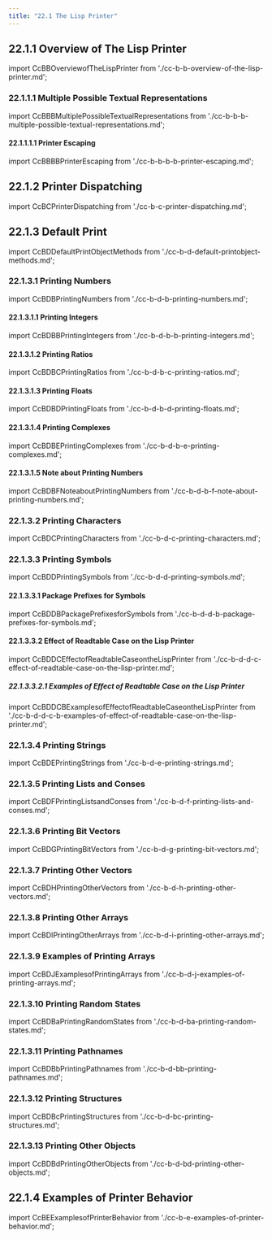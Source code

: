```yaml
---
title: "22.1 The Lisp Printer"
---
```


## 22.1.1 Overview of The Lisp Printer

import CcBBOverviewofTheLispPrinter from './cc-b-b-overview-of-the-lisp-printer.md';
<CcBBOverviewofTheLispPrinter />
### 22.1.1.1 Multiple Possible Textual Representations

import CcBBBMultiplePossibleTextualRepresentations from './cc-b-b-b-multiple-possible-textual-representations.md';
<CcBBBMultiplePossibleTextualRepresentations />
#### 22.1.1.1.1 Printer Escaping

import CcBBBBPrinterEscaping from './cc-b-b-b-b-printer-escaping.md';
<CcBBBBPrinterEscaping />
## 22.1.2 Printer Dispatching

import CcBCPrinterDispatching from './cc-b-c-printer-dispatching.md';
<CcBCPrinterDispatching />
## 22.1.3 Default Print

import CcBDDefaultPrintObjectMethods from './cc-b-d-default-printobject-methods.md';
<CcBDDefaultPrintObjectMethods />
### 22.1.3.1 Printing Numbers

import CcBDBPrintingNumbers from './cc-b-d-b-printing-numbers.md';
<CcBDBPrintingNumbers />
#### 22.1.3.1.1 Printing Integers

import CcBDBBPrintingIntegers from './cc-b-d-b-b-printing-integers.md';
<CcBDBBPrintingIntegers />
#### 22.1.3.1.2 Printing Ratios

import CcBDBCPrintingRatios from './cc-b-d-b-c-printing-ratios.md';
<CcBDBCPrintingRatios />
#### 22.1.3.1.3 Printing Floats

import CcBDBDPrintingFloats from './cc-b-d-b-d-printing-floats.md';
<CcBDBDPrintingFloats />
#### 22.1.3.1.4 Printing Complexes

import CcBDBEPrintingComplexes from './cc-b-d-b-e-printing-complexes.md';
<CcBDBEPrintingComplexes />
#### 22.1.3.1.5 Note about Printing Numbers

import CcBDBFNoteaboutPrintingNumbers from './cc-b-d-b-f-note-about-printing-numbers.md';
<CcBDBFNoteaboutPrintingNumbers />
### 22.1.3.2 Printing Characters

import CcBDCPrintingCharacters from './cc-b-d-c-printing-characters.md';
<CcBDCPrintingCharacters />
### 22.1.3.3 Printing Symbols

import CcBDDPrintingSymbols from './cc-b-d-d-printing-symbols.md';
<CcBDDPrintingSymbols />
#### 22.1.3.3.1 Package Prefixes for Symbols

import CcBDDBPackagePrefixesforSymbols from './cc-b-d-d-b-package-prefixes-for-symbols.md';
<CcBDDBPackagePrefixesforSymbols />
#### 22.1.3.3.2 Effect of Readtable Case on the Lisp Printer

import CcBDDCEffectofReadtableCaseontheLispPrinter from './cc-b-d-d-c-effect-of-readtable-case-on-the-lisp-printer.md';
<CcBDDCEffectofReadtableCaseontheLispPrinter />
##### 22.1.3.3.2.1 Examples of Effect of Readtable Case on the Lisp Printer

import CcBDDCBExamplesofEffectofReadtableCaseontheLispPrinter from './cc-b-d-d-c-b-examples-of-effect-of-readtable-case-on-the-lisp-printer.md';
<CcBDDCBExamplesofEffectofReadtableCaseontheLispPrinter />
### 22.1.3.4 Printing Strings

import CcBDEPrintingStrings from './cc-b-d-e-printing-strings.md';
<CcBDEPrintingStrings />
### 22.1.3.5 Printing Lists and Conses

import CcBDFPrintingListsandConses from './cc-b-d-f-printing-lists-and-conses.md';
<CcBDFPrintingListsandConses />
### 22.1.3.6 Printing Bit Vectors

import CcBDGPrintingBitVectors from './cc-b-d-g-printing-bit-vectors.md';
<CcBDGPrintingBitVectors />
### 22.1.3.7 Printing Other Vectors

import CcBDHPrintingOtherVectors from './cc-b-d-h-printing-other-vectors.md';
<CcBDHPrintingOtherVectors />
### 22.1.3.8 Printing Other Arrays

import CcBDIPrintingOtherArrays from './cc-b-d-i-printing-other-arrays.md';
<CcBDIPrintingOtherArrays />
### 22.1.3.9 Examples of Printing Arrays

import CcBDJExamplesofPrintingArrays from './cc-b-d-j-examples-of-printing-arrays.md';
<CcBDJExamplesofPrintingArrays />
### 22.1.3.10 Printing Random States

import CcBDBaPrintingRandomStates from './cc-b-d-ba-printing-random-states.md';
<CcBDBaPrintingRandomStates />
### 22.1.3.11 Printing Pathnames

import CcBDBbPrintingPathnames from './cc-b-d-bb-printing-pathnames.md';
<CcBDBbPrintingPathnames />
### 22.1.3.12 Printing Structures

import CcBDBcPrintingStructures from './cc-b-d-bc-printing-structures.md';
<CcBDBcPrintingStructures />
### 22.1.3.13 Printing Other Objects

import CcBDBdPrintingOtherObjects from './cc-b-d-bd-printing-other-objects.md';
<CcBDBdPrintingOtherObjects />
## 22.1.4 Examples of Printer Behavior

import CcBEExamplesofPrinterBehavior from './cc-b-e-examples-of-printer-behavior.md';
<CcBEExamplesofPrinterBehavior />
